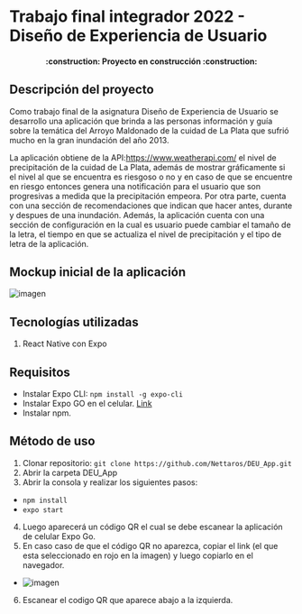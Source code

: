 # Trabajo final integrador 2022 - Diseño de Experiencia de Usuario

<h4 align="center">
:construction: Proyecto en construcción :construction:
</h4>

## Descripción del proyecto
Como trabajo final de la asignatura Diseño de Experiencia de Usuario se desarrollo una aplicación que brinda a las personas información y guía sobre la temática del Arroyo Maldonado de la cuidad de La Plata que sufrió mucho en la gran inundación del año 2013. 

La aplicación obtiene de la API:https://www.weatherapi.com/ el nivel de precipitación de la cuidad de La Plata, además de mostrar gráficamente si el nivel al que se encuentra es riesgoso o no y en caso de que se encuentre en riesgo entonces genera una notificación para el usuario que son progresivas a medida que la precipitación empeora. Por otra parte, cuenta con una sección de recomendaciones que indican que hacer antes, durante y despues de una inundación. Además, la aplicación cuenta con una sección de configuración en la cual es usuario puede cambiar el tamaño de la letra, el tiempo en que se actualiza el nivel de precipitación y el tipo de letra de la aplicación.

## Mockup inicial de la aplicación

![imagen](https://user-images.githubusercontent.com/63661809/171318214-663908d0-f7cb-4b6d-82ed-cfa6c7ae197e.png)

## Tecnologías utilizadas
1. React Native con Expo

## Requisitos
* Instalar Expo CLI: `npm install -g expo-cli`
* Instalar Expo GO en el celular. [Link](https://expo.dev/expo-go)
* Instalar npm.


## Método de uso
1. Clonar repositorio: `git clone https://github.com/Nettaros/DEU_App.git`
2. Abrir la carpeta DEU_App
3. Abrir la consola y realizar los siguientes pasos:
* `npm install`
* `expo start`
4. Luego aparecerá un código QR el cual se debe escanear la aplicación de celular Expo Go.
5. En caso caso de que el código QR no aparezca, copiar el link (el que esta seleccionado en rojo en la imagen) y luego copiarlo en el navegador.
*  ![imagen](https://user-images.githubusercontent.com/63661809/175838456-2eba496c-79fb-43f1-89a4-7c3e57b8444f.png)
6. Escanear el codigo QR que aparece abajo a la izquierda.
